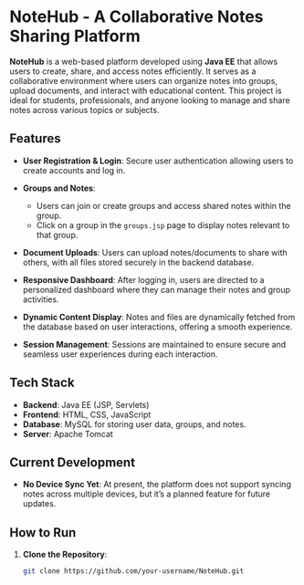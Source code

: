 # NoteHub - A Collaborative Notes Sharing Platform

**NoteHub** is a web-based platform developed using **Java EE** that allows users to create, share, and access notes efficiently. It serves as a collaborative environment where users can organize notes into groups, upload documents, and interact with educational content. This project is ideal for students, professionals, and anyone looking to manage and share notes across various topics or subjects.

## Features

- **User Registration & Login**: Secure user authentication allowing users to create accounts and log in.
  
- **Groups and Notes**: 
  - Users can join or create groups and access shared notes within the group.
  - Click on a group in the `groups.jsp` page to display notes relevant to that group.
  
- **Document Uploads**: Users can upload notes/documents to share with others, with all files stored securely in the backend database.

- **Responsive Dashboard**: After logging in, users are directed to a personalized dashboard where they can manage their notes and group activities.

- **Dynamic Content Display**: Notes and files are dynamically fetched from the database based on user interactions, offering a smooth experience.

- **Session Management**: Sessions are maintained to ensure secure and seamless user experiences during each interaction.

## Tech Stack

- **Backend**: Java EE (JSP, Servlets)
- **Frontend**: HTML, CSS, JavaScript
- **Database**: MySQL for storing user data, groups, and notes.
- **Server**: Apache Tomcat

## Current Development

- **No Device Sync Yet**: At present, the platform does not support syncing notes across multiple devices, but it’s a planned feature for future updates.

## How to Run

1. **Clone the Repository**:
   ```bash
   git clone https://github.com/your-username/NoteHub.git
